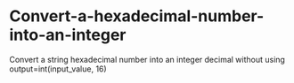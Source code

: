# Convert-a-hexadecimal-number-into-an-integer

Convert a string hexadecimal number into an integer decimal without using output=int(input_value, 16)
